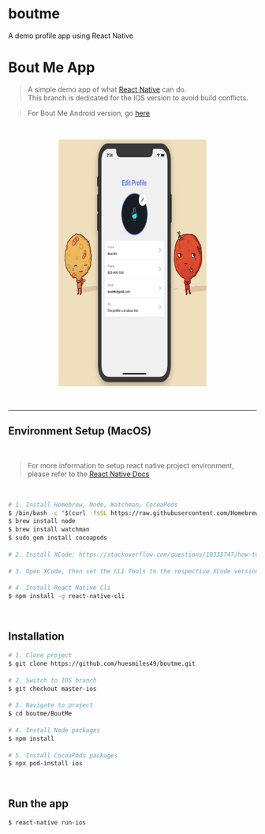 # boutme
A demo profile app using React Native
# Bout Me App

> A simple demo app of what [React Native](https://reactnative.dev/) can do. \
> This branch is dedicated for the IOS version to avoid build conflicts.

> For Bout Me Android version, go [here](https://github.com/huesmiles49/boutme/tree/master-android)

<br />

<p align="center">
  <img width="300" height="500" src="https://github.com/huesmiles49/boutme/blob/master/BoutMe/assets/images/demo-pic-ios.png">
</p>

<br />

---

## Environment Setup (MacOS)
<br />

> For more information to setup react native project environment, please refer to the [React Native Docs](https://reactnative.dev/docs/environment-setup)

<br />

```bash
# 1. Install Homebrew, Node, Watchman, CocoaPods
$ /bin/bash -c "$(curl -fsSL https://raw.githubusercontent.com/Homebrew/install/master/install.sh)"
$ brew install node
$ brew install watchman
$ sudo gem install cocoapods

# 2. Install XCode: https://stackoverflow.com/questions/10335747/how-to-download-xcode-dmg-or-xip-file

# 3. Open XCode, then set the CLI Tools to the respective XCode version

# 4. Install React Native Cli
$ npm install -g react-native-cli
```
<br />

## Installation

```bash
# 1. Clone project
$ git clone https://github.com/huesmiles49/boutme.git

# 2. Switch to IOS branch
$ git checkout master-ios

# 3. Navigate to project
$ cd boutme/BoutMe 

# 4. Install Node packages
$ npm install

# 5. Install CocoaPods packages
$ npx pod-install ios
```
<br />

## Run the app

```bash
$ react-native run-ios
```
